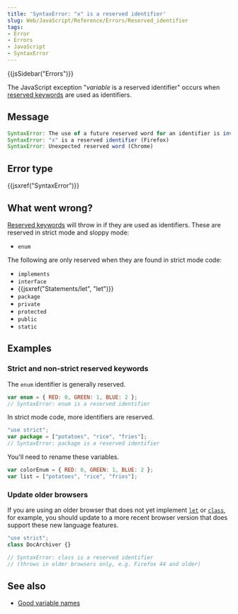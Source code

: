 ```yaml
---
title: 'SyntaxError: "x" is a reserved identifier'
slug: Web/JavaScript/Reference/Errors/Reserved_identifier
tags:
- Error
- Errors
- JavaScript
- SyntaxError
---
```

{{jsSidebar("Errors")}}

The JavaScript exception "*variable* is a reserved identifier" occurs when
[reserved keywords](/en-US/docs/Web/JavaScript/Reference/Lexical_grammar#Keywords)
are used as identifiers.

## Message

```js
SyntaxError: The use of a future reserved word for an identifier is invalid (Edge)
SyntaxError: "x" is a reserved identifier (Firefox)
SyntaxError: Unexpected reserved word (Chrome)
```

## Error type

{{jsxref("SyntaxError")}}

## What went wrong?

[Reserved keywords](/en-US/docs/Web/JavaScript/Reference/Lexical_grammar#Keywords)
will throw in if they are used as identifiers. These are reserved in strict mode
and sloppy mode:

*   `enum`

The following are only reserved when they are found in strict mode code:

*   `implements`
*   `interface`
*   {{jsxref("Statements/let", "let")}}
*   `package`
*   `private`
*   `protected`
*   `public`
*   `static`

## Examples

### Strict and non-strict reserved keywords

The `enum` identifier is generally reserved.

```js example-bad
var enum = { RED: 0, GREEN: 1, BLUE: 2 };
// SyntaxError: enum is a reserved identifier
```

In strict mode code, more identifiers are reserved.

```js example-bad
"use strict";
var package = ["potatoes", "rice", "fries"];
// SyntaxError: package is a reserved identifier
```

You'll need to rename these variables.

```js example-good
var colorEnum = { RED: 0, GREEN: 1, BLUE: 2 };
var list = ["potatoes", "rice", "fries"];
```

### Update older browsers

If you are using an older browser that does not yet implement
[`let`](/en-US/docs/Web/JavaScript/Reference/Statements/let) or
[`class`](/en-US/docs/Web/JavaScript/Reference/Statements/class), for example,
you should update to a more recent browser version that does support these new
language features.

```js
"use strict";
class DocArchiver {}

// SyntaxError: class is a reserved identifier
// (throws in older browsers only, e.g. Firefox 44 and older)
```

## See also

*   [Good variable names](http://wiki.c2.com/?GoodVariableNames)
